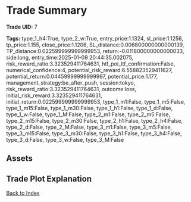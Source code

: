 # Trade Summary

**Trade UID:** 7 

**Tags:** type_1_h4:True, type_2_w:True, entry_price:1.1324, sl_price:1.1256, tp_price:1.155, close_price:1.1206, SL_distance:0.006800000000000139, TP_distance:0.022599999999999953, return:-0.011800000000000033, side:long, entry_time:2025-01-09 20:44:35.002075, risk_reward_ratio:3.323529411764631, htf_poi_ltf_confirmation:False, numerical_confidence:4, potential_risk_reward:6.558823529411627, potential_return:0.04459999999999997, potential_price:1.177, management_strategy:be_after_push, session:tokyo, risk_reward_ratio:3.323529411764631, outcome:loss, initial_risk_reward:3.323529411764631, initial_return:0.022599999999999953, type_1_m1:False, type_1_m5:False, type_1_m15:False, type_1_m30:False, type_1_h1:False, type_1_d:False, type_1_w:False, type_1_M:False, type_2_m1:False, type_2_m5:False, type_2_m15:False, type_2_m30:False, type_2_h1:False, type_2_h4:False, type_2_d:False, type_2_M:False, type_3_m1:False, type_3_m5:False, type_3_m15:False, type_3_m30:False, type_3_h1:False, type_3_h4:False, type_3_d:False, type_3_w:False, type_3_M:False

## Assets

## Trade Plot Explanation


[Back to Index](index.md)
